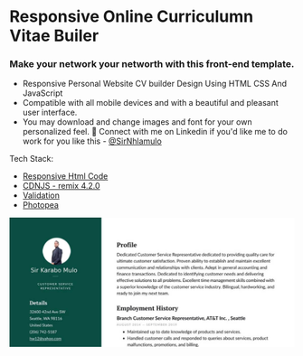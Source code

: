 # Responsive Online Curriculumn Vitae Builer

### Make your network your networth with this front-end template.

- Responsive Personal Website CV builder Design Using HTML CSS And JavaScript
- Compatible with all mobile devices and with a beautiful and pleasant user interface.
- You may download and change images and font for your own personalized feel. 
💙 Connect with me on Linkedin if you'd like me to do work for you like this - 
[@SirNhlamulo](https://www.linkedin.com/in/sir-nhlamulo/)

Tech Stack:
- [Responsive Html Code](https://www.w3schools.com/html/)
- [CDNJS - remix 4.2.0](https://cdnjs.com/libraries/remixicon/4.2.0)
- [Validation](https://developer.mozilla.org/en-US/docs/Web/JavaScript/Guide/Regular_expressions)
- [Photopea](https://www.photopea.com/)


![preview img](assets\img\dublin-resume-templates.jpg)
